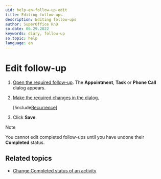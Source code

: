 ```yaml
---
uid: help-en-follow-up-edit
title: Editing follow-ups
description: Editing follow-ups
author: SuperOffice RnD
so.date: 06.29.2022
keywords: diary, follow-up
so.topic: help
language: en
---
```


# Edit follow-up

1. [Open the required follow-up][1]. The **Appointment**, **Task** or **Phone Call** dialog appears.

2. [Make the required changes in the dialog.][3]

    [!include[Recurrence](includes/note-repetition.md)]

3. Click **Save**.

> [!NOTE]
> You cannot edit completed follow-ups until you have undone their **Completed** status.

## Related topics

* [Change Completed status of an activity][2]

<!-- Referenced links -->
[1]: open-follow-up.md
[2]: change-completed-status.md
[3]: screen/dialog-for-followups.md

<!-- Referenced images -->
